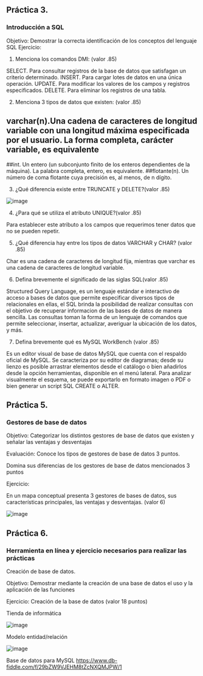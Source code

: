## Práctica 3.
### Introducción a SQL
Objetivo: Demostrar la correcta identificación de los conceptos del lenguaje SQL
Ejercicio:

1. Menciona los comandos DMl: (valor .85)

SELECT. Para consultar registros de la base de datos que satisfagan un criterio determinado.
INSERT. Para cargar lotes de datos en una única operación.
UPDATE. Para modificar los valores de los campos y registros especificados.
DELETE. Para eliminar los registros de una tabla.

2. Menciona 3 tipos de datos que existen: (valor .85)


## varchar(n).Una cadena de caracteres de longitud variable con una longitud máxima especificada por el usuario. La forma completa, carácter variable, es equivalente
##int. Un entero (un subconjunto finito de los enteros dependientes de la máquina). La palabra completa, entero, es equivalente.
##flotante(n). Un número de coma flotante cuya precisión es, al menos, de n dígito.


3. ¿Qué diferencia existe entre TRUNCATE y DELETE?(valor .85)

![image](https://user-images.githubusercontent.com/104279705/173194410-b870137f-9a9a-4a01-b530-54dfb94bbe84.png)


4. ¿Para qué se utiliza el atributo UNIQUE?(valor .85)

Para establecer este atributo a los campos que requerimos tener datos que no se pueden repetir.

5. ¿Qué diferencia hay entre los tipos de datos VARCHAR y CHAR? (valor .85)

Char es una cadena de caracteres de longitud fija, mientras que varchar es una cadena de caracteres de longitud variable.

6. Defina brevemente el significado de las siglas SQL(valor .85)

Structured Query Language, es un lenguaje estándar e interactivo de acceso a bases de datos que permite especificar diversos tipos de relacionales en ellas, el SQL brinda la posibilidad de realizar consultas con el objetivo de recuperar informacion de las bases de datos de manera sencilla. Las consultas toman la forma de un lenguaje de comandos que permite seleccionar, insertar, actualizar, averiguar la ubicación de los datos, y más.

7. Defina brevemente qué es MySQL WorkBench (valor .85)

Es un editor visual de base de datos MySQL que cuenta con el respaldo oficial de MySQL. Se caracteriza por su editor de diagramas; desde su lienzo es posible arrastrar elementos desde el catálogo o bien añadirlos desde la opción herramientas, disponible en el menú lateral. Para analizar visualmente el esquema, se puede exportarlo en formato imagen o PDF o bien generar un script SQL CREATE o ALTER.

## Práctica 5.
### Gestores de base de datos

Objetivo: Categorizar los distintos gestores de base de datos que existen y señalar las
ventajas y desventajas

Evaluación: Conoce los tipos de gestores de base de datos 3 puntos.

Domina sus diferencias de los gestores de base de datos mencionados 3 puntos

Ejercicio:

En un mapa conceptual presenta 3 gestores de bases de datos, sus características
principales, las ventajas y desventajas. (valor 6)

![image](https://user-images.githubusercontent.com/104279705/173196091-d2639090-aa02-4ffc-aa45-a9e0ed64f5bf.png)


## Práctica 6.
### Herramienta en línea y ejercicio necesarios para realizar las prácticas

Creación de base de datos.

Objetivo: Demostrar mediante la creación de una base de datos el uso y la aplicación de
las funciones

Ejercicio: Creación de la base de datos (valor 18 puntos)

Tienda de informática

![image](https://user-images.githubusercontent.com/91554777/170415101-717bca19-3644-46a9-8a57-8d5940c5d283.png)




Modelo entidad/relación

![image](https://user-images.githubusercontent.com/104279705/173215610-d852bb2c-86f9-48de-893c-812c3f4e9745.png)





Base de datos para MySQL
https://www.db-fiddle.com/f/29bZW9VJEHM8tZcNXQMJPW/1
